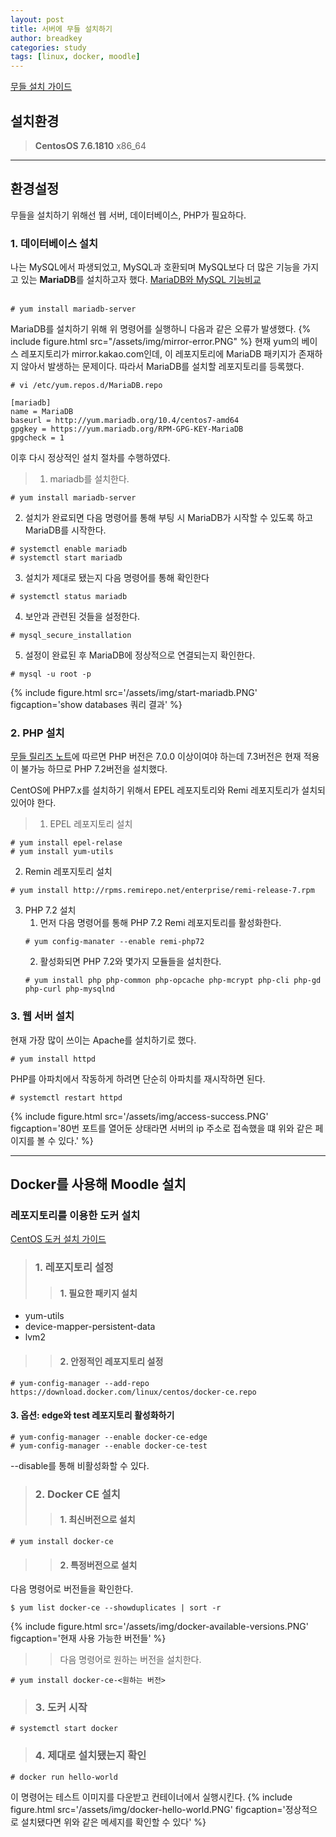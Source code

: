 ```yaml
---
layout: post
title: 서버에 무들 설치하기
author: breadkey
categories: study
tags: [linux, docker, moodle]
---
```

[무들 설치 가이드](https://docs.moodle.org/36/en/Installation_quick_guide)

## 설치환경
> **CentosOS 7.6.1810** x86_64

* * *
## 환경설정
무들을 설치하기 위해선 웹 서버, 데이터베이스, PHP가 필요하다.
### 1. 데이터베이스 설치
<!--
MySQL은 Client와 Server로 나뉘는데, 이 둘은 다음과 같은 역할을 한다. 
> **Client**
: MySql 서버에 연결할 수 있도록 해준다. 클라이언트에서 명령어를 통해 MySQL 서버에 존재하는 데이터베이스를 사용할 수 있다.

> **Server**
: 서버에서 쿼리를 통해 데이터베이스를 관리할 수 있게 해준다. 

MySQL 패키지를 설치하면 클라이언트와 서버 모두 설치된다.
-->
나는 MySQL에서 파생되었고, MySQL과 호환되며 MySQL보다 더 많은 기능을 가지고 있는 **MariaDB**를 설치하고자 했다. [MariaDB와 MySQL 기능비교](https://mariadb.com/kb/ko/mariadb-vs-mysql-features/)   
<br>
```
# yum install mariadb-server
```
MariaDB를 설치하기 위해 위 명령어를 실행하니 다음과 같은 오류가 발생했다.
{% include figure.html src="/assets/img/mirror-error.PNG" %}
현재 yum의 베이스 레포지토리가 mirror.kakao.com인데, 이 레포지토리에 MariaDB 패키지가 존재하지 않아서 발생하는 문제이다. 따라서 MariaDB를 설치할 레포지토리를 등록했다.
```
# vi /etc/yum.repos.d/MariaDB.repo
```
```
[mariadb]
name = MariaDB
baseurl = http://yum.mariadb.org/10.4/centos7-amd64
gpgkey = https://yum.mariadb.org/RPM-GPG-KEY-MariaDB
gpgcheck = 1
```
이후 다시 정상적인 설치 절차를 수행하였다.
> 1. mariadb를 설치한다.
```
# yum install mariadb-server
```  
2. 설치가 완료되면 다음 명령어를 통해 부팅 시 MariaDB가 시작할 수 있도록 하고 MariaDB를 시작한다.
```
# systemctl enable mariadb
# systemctl start mariadb
```
3. 설치가 제대로 됐는지 다음 명령어를 통해 확인한다
```
# systemctl status mariadb
```
4. 보안과 관련된 것들을 설정한다.
```
# mysql_secure_installation
```
5. 설정이 완료된 후 MariaDB에 정상적으로 연결되는지 확인한다.
```
# mysql -u root -p
```
{% include figure.html src='/assets/img/start-mariadb.PNG' figcaption='show databases 쿼리 결과' %}
### 2. PHP 설치
[무들 릴리즈 노트](https://docs.moodle.org/dev/Moodle_3.6_release_notes)에 따르면 PHP 버전은 7.0.0 이상이여야 하는데 7.3버전은 현재 적용이 불가능 하므로 PHP 7.2버전을 설치했다.

CentOS에 PHP7.x를 설치하기 위해서 EPEL 레포지토리와 Remi 레포지토리가 설치되있어야 한다.
> 1. EPEL 레포지토리 설치
```
# yum install epel-relase
# yum install yum-utils
```
2. Remin 레포지토리 설치
```
# yum install http://rpms.remirepo.net/enterprise/remi-release-7.rpm
```
3. PHP 7.2 설치
	1. 먼저 다음 명령어를 통해 PHP 7.2 Remi 레포지토리를 활성화한다.
	```
	# yum config-manater --enable remi-php72
	```
	2. 활성화되면 PHP 7.2와 몇가지 모듈들을 설치한다.
	```
	# yum install php php-common php-opcache php-mcrypt php-cli php-gd php-curl php-mysqlnd
	```

### 3. 웹 서버 설치
현재 가장 많이 쓰이는 Apache를 설치하기로 했다.
```
# yum install httpd
```
PHP를 아파치에서 작동하게 하려면 단순히 아파치를 재시작하면 된다.
```
# systemctl restart httpd
```
{% include figure.html src='/assets/img/access-success.PNG' figcaption='80번 포트를 열어둔 상태라면 서버의 ip 주소로 접속했을 떄 위와 같은 페이지를 볼 수 있다.'  %}

* * *
## Docker를 사용해 Moodle 설치
### 레포지토리를 이용한 도커 설치   
[CentOS 도커 설치 가이드](https://docs.docker.com/install/linux/docker-ce/centos/)
> ### 1. 레포지토리 설정
>> #### 1. 필요한 패키지 설치
* yum-utils
* device-mapper-persistent-data
* lvm2

>> #### 2. 안정적인 레포지토리 설정
```
# yum-config-manager --add-repo https://download.docker.com/linux/centos/docker-ce.repo
```
#### 3. 옵션: edge와 test 레포지토리 활성화하기
```
# yum-config-manager --enable docker-ce-edge
# yum-config-manager --enable docker-ce-test
```
--disable를 통해 비활성화할 수 있다.

> ### 2. Docker CE 설치
>> #### 1. 최신버전으로 설치
```
# yum install docker-ce
```
>> #### 2. 특정버전으로 설치   
다음 명령어로 버전들을 확인한다.
```
$ yum list docker-ce --showduplicates | sort -r
```
{% include figure.html src='/assets/img/docker-available-versions.PNG' figcaption='현재 사용 가능한 버전들' %}
>> 다음 명령어로 원하는 버전을 설치한다.
```
# yum install docker-ce-<원하는 버전>
```

> ### 3. 도커 시작
```
# systemctl start docker
```
> ### 4. 제대로 설치됐는지 확인
```
# docker run hello-world
```
이 명령어는 테스트 이미지를 다운받고 컨테이너에서 실행시킨다.
{% include figure.html src='/assets/img/docker-hello-world.PNG' figcaption='정상적으로 설치됐다면 위와 같은 메세지를 확인할 수 있다' %}